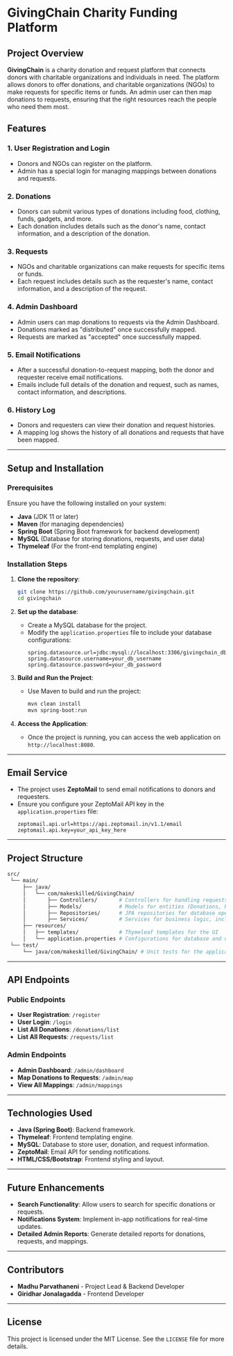 
# GivingChain Charity Funding Platform

## Project Overview

**GivingChain** is a charity donation and request platform that connects donors with charitable organizations and individuals in need. The platform allows donors to offer donations, and charitable organizations (NGOs) to make requests for specific items or funds. An admin user can then map donations to requests, ensuring that the right resources reach the people who need them most.

## Features

### 1. User Registration and Login
- Donors and NGOs can register on the platform.
- Admin has a special login for managing mappings between donations and requests.
  
### 2. Donations
- Donors can submit various types of donations including food, clothing, funds, gadgets, and more.
- Each donation includes details such as the donor's name, contact information, and a description of the donation.
  
### 3. Requests
- NGOs and charitable organizations can make requests for specific items or funds.
- Each request includes details such as the requester's name, contact information, and a description of the request.
  
### 4. Admin Dashboard
- Admin users can map donations to requests via the Admin Dashboard.
- Donations marked as "distributed" once successfully mapped.
- Requests are marked as "accepted" once successfully mapped.

### 5. Email Notifications
- After a successful donation-to-request mapping, both the donor and requester receive email notifications.
- Emails include full details of the donation and request, such as names, contact information, and descriptions.

### 6. History Log
- Donors and requesters can view their donation and request histories.
- A mapping log shows the history of all donations and requests that have been mapped.

---

## Setup and Installation

### Prerequisites

Ensure you have the following installed on your system:
- **Java** (JDK 11 or later)
- **Maven** (for managing dependencies)
- **Spring Boot** (Spring Boot framework for backend development)
- **MySQL** (Database for storing donations, requests, and user data)
- **Thymeleaf** (For the front-end templating engine)

### Installation Steps

1. **Clone the repository**:
   ```bash
   git clone https://github.com/yourusername/givingchain.git
   cd givingchain
   ```

2. **Set up the database**:
   - Create a MySQL database for the project.
   - Modify the `application.properties` file to include your database configurations:
     ```properties
     spring.datasource.url=jdbc:mysql://localhost:3306/givingchain_db
     spring.datasource.username=your_db_username
     spring.datasource.password=your_db_password
     ```

3. **Build and Run the Project**:
   - Use Maven to build and run the project:
     ```bash
     mvn clean install
     mvn spring-boot:run
     ```

4. **Access the Application**:
   - Once the project is running, you can access the web application on `http://localhost:8080`.

---

## Email Service

- The project uses **ZeptoMail** to send email notifications to donors and requesters.
- Ensure you configure your ZeptoMail API key in the `application.properties` file:
  ```properties
  zeptomail.api.url=https://api.zeptomail.in/v1.1/email
  zeptomail.api.key=your_api_key_here
  ```

---

## Project Structure

```bash
src/
 └── main/
     ├── java/
     │   └── com/makeskilled/GivingChain/
     │       ├── Controllers/       # Controllers for handling requests
     │       ├── Models/            # Models for entities (Donations, Requests, Users, Mappings)
     │       ├── Repositories/      # JPA repositories for database operations
     │       ├── Services/          # Services for business logic, including EmailService
     ├── resources/
     │   ├── templates/             # Thymeleaf templates for the UI
     │   └── application.properties # Configurations for database and other services
 └── test/
     └── java/com/makeskilled/GivingChain/ # Unit tests for the application
```

---

## API Endpoints

### Public Endpoints

- **User Registration**: `/register`
- **User Login**: `/login`
- **List All Donations**: `/donations/list`
- **List All Requests**: `/requests/list`

### Admin Endpoints

- **Admin Dashboard**: `/admin/dashboard`
- **Map Donations to Requests**: `/admin/map`
- **View All Mappings**: `/admin/mappings`

---

## Technologies Used

- **Java (Spring Boot)**: Backend framework.
- **Thymeleaf**: Frontend templating engine.
- **MySQL**: Database to store user, donation, and request information.
- **ZeptoMail**: Email API for sending notifications.
- **HTML/CSS/Bootstrap**: Frontend styling and layout.
  
---

## Future Enhancements

- **Search Functionality**: Allow users to search for specific donations or requests.
- **Notifications System**: Implement in-app notifications for real-time updates.
- **Detailed Admin Reports**: Generate detailed reports for donations, requests, and mappings.

---

## Contributors

- **Madhu Parvathaneni** - Project Lead & Backend Developer
- **Giridhar Jonalagadda** - Frontend Developer

---

## License

This project is licensed under the MIT License. See the `LICENSE` file for more details.

